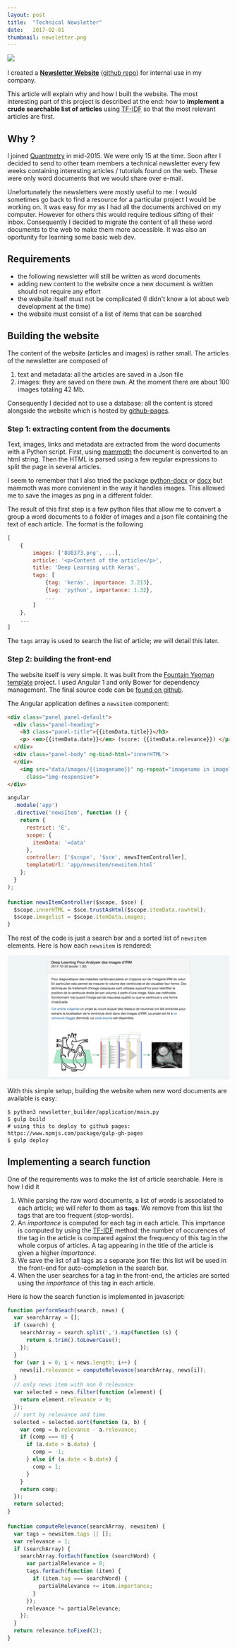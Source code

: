 ```yaml
---
layout: post
title:  "Technical Newsletter"
date:   2017-02-01
thumbnail: newsletter.png
---
```


![](newsletter.gif)

I created a **[Newsletter Website](https://benjaminhabert.github.io/newsletter/)**
([github repo](https://github.com/BenjaminHabert/newsletter)) for internal use in my company.

This article will explain why and how I built the website. The most interesting part of this project
is described at the end: how to **implement a crude searchable list of articles** using
[TF-IDF](https://en.wikipedia.org/wiki/Tf%E2%80%93idf) so that the most relevant articles are first.

## Why ?

I joined [Quantmetry](https://www.quantmetry.com/) in mid-2015. We were only 15 at the time. Soon after
I decided to send to other team members a technical newsletter every few weeks containing interesting
articles / tutorials found on the web. These were only word documents that we would share over e-mail.

Unefortunately the newsletters were mostly useful to me: I would sometimes go back to find a resource for a particular
project I would be working on. It was easy for my as I had all the documents archived on my computer.
However for others this would require tedious sifting of their inbox. Consequently I decided to
migrate the content of all these word documents to the web to make them more accessible. It was also
an oportunity for learning some basic web dev.

## Requirements

- the following newsletter will still be written as word documents
- adding new content to the website once a new document is written should not require any effort
- the website itself must not be complicated (I didn't know a lot about web development at the time)
- the website must consist of a list of items that can be searched

## Building the website

The content of the website (articles and images) is rather small. The articles of the newsletter
are composed of
1. text and metadata: all the articles are saved in a Json file
2. images: they are saved on there own. At the moment there are about 100 images totaling 42 Mb.

Consequently I decided not to use a database: all the content is stored alongside the website which
is hosted by [github-pages](https://pages.github.com/).


### Step 1: extracting content from the documents

Text, images, links and metadata are extracted from the word documents with a Python script. First,
using [mammoth](https://pypi.python.org/pypi/mammoth) the document is converted to an html string.
Then the HTML is parsed using a few regular expressions to split the page in several articles.

I seem to remember that I also tried the package [python-docx](https://python-docx.readthedocs.io/en/latest/)
or [docx](https://pypi.python.org/pypi/docx) but mammoth was more convienent in the way it handles
images. This allowed me to save the images as png in a different folder.

The result of this first step is a few python files that allow me to convert a group a word documents
to a folder of images and a json file containing the text of each article. The format is the following

```javascript
[
    {
        images: ['8U8373.png', ...],
        article: '<p>Content of the article</p>',
        title: 'Deep Learning with Keras',
        tags: [
            {tag: 'keras', importance: 3.213},
            {tag: 'python', importance: 1.32},
            ...
        ]
    },
    ...
]
```

The `tags` array is used to search the list of article; we will detail this later.

### Step 2: building the front-end

The website itself is very simple. It was built from the [Fountain Yeoman template](http://fountainjs.io/download/)
project. I used Angular 1 and only Bower for dependency management. The final source code can be [found
on github](https://github.com/BenjaminHabert/newsletter/tree/master/src/app).

The Angular application defines a `newsitem` component:

```HTML
<div class="panel panel-default">
  <div class="panel-heading">
    <h3 class="panel-title">{{itemData.title}}</h3>
    <p> <em>{{itemData.date}}</em> (score: {{itemData.relevance}}) </p>
  </div>
  <div class="panel-body" ng-bind-html="innerHTML">
  </div>
    <img src="data/images/{{imagename}}" ng-repeat="imagename in imagelist"
      class="img-responsive">
</div>
```

```javascript
angular
  .module('app')
  .directive('newsItem', function () {
    return {
      restrict: 'E',
      scope: {
        itemData: '=data'
      },
      controller: ['$scope', '$sce', newsItemController],
      templateUrl: 'app/newsitem/newsitem.html'
    };
  }
);

function newsItemController($scope, $sce) {
  $scope.innerHTML = $sce.trustAsHtml($scope.itemData.rawhtml);
  $scope.imagelist = $scope.itemData.images;
}
```

The rest of the code is just a search bar and a sorted list of `newsitem` elements. Here is how each `newsitem` is rendered:

![](newsitem.png)

With this simple setup, building the website when new word documents are available is easy:

```shell
$ python3 newsletter_builder/application/main.py
$ gulp build
# using this to deploy to github pages: https://www.npmjs.com/package/gulp-gh-pages
$ gulp deploy
```

## Implementing a search function

One of the requirements was to make the list of article searchable. Here is how I did it

1. While parsing the raw word documents, a list of words is associated to each article; we will refer
to them as **`tags`**. We remove from this list the tags that are too frequent (stop-words).
2. An *importance* is computed for each tag in each article. This imprtance is computed by using the
[TF-IDF](https://en.wikipedia.org/wiki/Tf%E2%80%93idf) method: the number of occurences of the tag
in the article is compared against the frequency of this tag in the whole corpus of articles. A tag
appearing in the title of the article is given a higher *importance*.
3. We save the list of all tags as a separate json file: this list will be used in the front-end
for auto-completion in the search bar.
4. When the user searches for a tag in the front-end, the articles are sorted using the *importance*
of this tag in each article.

Here is how the search function is implemented in javascript:

```javascript
function performSeach(search, news) {
  var searchArray = [];
  if (search) {
    searchArray = search.split(',').map(function (s) {
      return s.trim().toLowerCase();
    });
  }
  for (var i = 0; i < news.length; i++) {
    news[i].relevance = computeRelevance(searchArray, news[i]);
  }
  // only news item with non 0 relevance
  var selected = news.filter(function (element) {
    return element.relevance > 0;
  });
  // sort by relevance and time
  selected = selected.sort(function (a, b) {
    var comp = b.relevance - a.relevance;
    if (comp === 0) {
      if (a.date > b.date) {
        comp = -1;
      } else if (a.date < b.date) {
        comp = 1;
      }
    }
    return comp;
  });
  return selected;
}

function computeRelevance(searchArray, newsitem) {
  var tags = newsitem.tags || [];
  var relevance = 1;
  if (searchArray) {
    searchArray.forEach(function (searchWord) {
      var partialRelevance = 0;
      tags.forEach(function (item) {
        if (item.tag === searchWord) {
          partialRelevance += item.importance;
        }
      });
      relevance *= partialRelevance;
    });
  }
  return relevance.toFixed(2);
}
```
